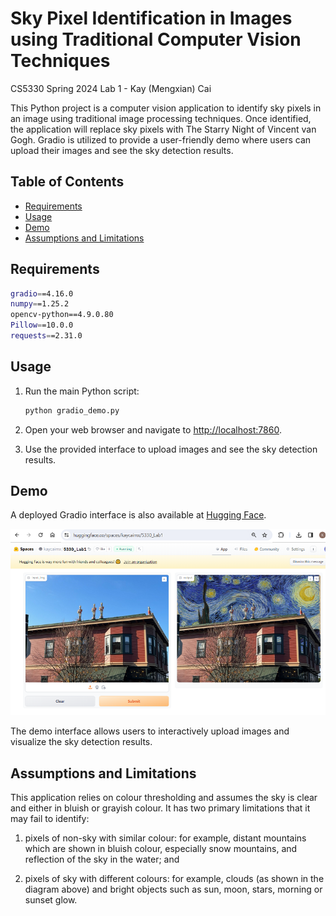 # Sky Pixel Identification in Images using Traditional Computer Vision Techniques

CS5330 Spring 2024 Lab 1 - Kay (Mengxian) Cai

This Python project is a computer vision application to identify sky pixels in an image using traditional image processing techniques. Once identified, the application will replace sky pixels with The Starry Night of Vincent van Gogh. Gradio is utilized to provide a user-friendly demo where users can upload their images and see the sky detection results.

## Table of Contents

- [Requirements](#requirements)
- [Usage](#usage)
- [Demo](#demo)
- [Assumptions and Limitations](#assumptions-and-limitations)

## Requirements

```bash
gradio==4.16.0
numpy==1.25.2
opencv-python==4.9.0.80
Pillow==10.0.0
requests==2.31.0
```

## Usage

1. Run the main Python script:

   ```bash
   python gradio_demo.py
   ```

2. Open your web browser and navigate to [http://localhost:7860](http://localhost:7860).

3. Use the provided interface to upload images and see the sky detection results.

## Demo

A deployed Gradio interface is also available at [Hugging Face](https://huggingface.co/spaces/kaycaimx/5330_Lab1).

[![Gradio Demo](/images/sample.png)](http://localhost:7860)

The demo interface allows users to interactively upload images and visualize the sky detection results.

## Assumptions and Limitations

This application relies on colour thresholding and assumes the sky is clear and either in bluish or grayish colour. It has two primary limitations that it may fail to identify:

1. pixels of non-sky with similar colour: for example, distant mountains which are shown in bluish colour, especially snow mountains, and reflection of the sky in the water; and

2. pixels of sky with different colours: for example, clouds (as shown in the diagram above) and bright objects such as sun, moon, stars, morning or sunset glow.
